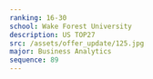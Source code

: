 ```yaml
---
ranking: 16-30
school: Wake Forest University
description: US TOP27
src: /assets/offer_update/125.jpg
major: Business Analytics
sequence: 89
---
```

